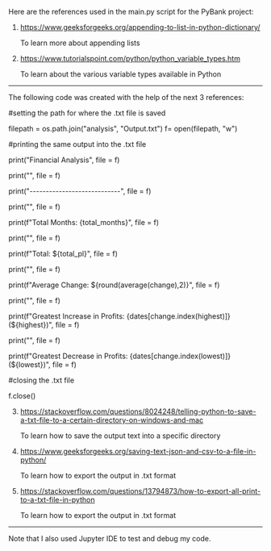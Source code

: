 
Here are the references used in the main.py script for the PyBank project:

1) https://www.geeksforgeeks.org/appending-to-list-in-python-dictionary/

   To learn more about appending lists

3) https://www.tutorialspoint.com/python/python_variable_types.htm

   To learn about the various variable types available in Python

---------------------------------------------------------------------------------------------
The following code was created with the help of the next 3 references:

#setting the path for where the .txt file is saved

filepath = os.path.join("analysis", "Output.txt")
f= open(filepath, "w")

#printing the same output into the .txt file

print("Financial Analysis", file = f)

print("", file = f)

print("----------------------------", file = f)

print("", file = f)

print(f"Total Months: {total_months}", file = f)

print("", file = f)

print(f"Total: ${total_pl}", file = f)

print("", file = f)

print(f"Average Change: ${round(average(change),2)}", file = f) 

print("", file = f)

print(f"Greatest Increase in Profits: {dates[change.index(highest)]} (${highest})", file = f)

print("", file = f)

print(f"Greatest Decrease in Profits: {dates[change.index(lowest)]} (${lowest})", file = f)

#closing the .txt file

f.close()


3) https://stackoverflow.com/questions/8024248/telling-python-to-save-a-txt-file-to-a-certain-directory-on-windows-and-mac

   To learn how to save the output text into a specific directory

5) https://www.geeksforgeeks.org/saving-text-json-and-csv-to-a-file-in-python/

   To learn how to export the output in .txt format

7) https://stackoverflow.com/questions/13794873/how-to-export-all-print-to-a-txt-file-in-python

   To learn how to export the output in .txt format
---------------------------------------------------------------------------------------------

Note that I also used Jupyter IDE to test and debug my code.

